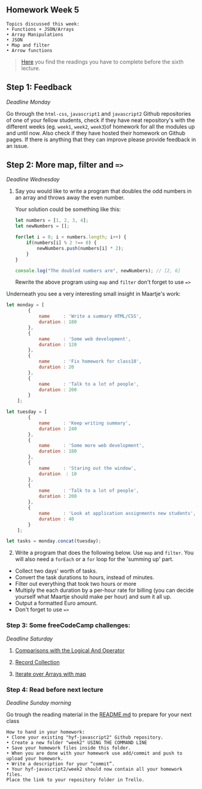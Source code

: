 ## Homework Week 5

```
Topics discussed this week:
• Functions + JSON/Arrays
• Array Manipulations
• JSON
• Map and filter
• Arrow functions
```

>[Here](/Week5/README.md) you find the readings you have to complete before the sixth lecture.

## Step 1: Feedback

_Deadline Monday_

Go through the `html-css`, `javascript1` and `javascript2` Github repositories of one of your fellow students, check if they have neat repository's with the different weeks (eg. `week1`, `week2`, `week3`)of homework for all the modules up and until now. Also check if they have hosted their homework on Github pages. If there is anything that they can improve please provide feedback in an issue.

## Step 2: More map, filter and `=>`

_Deadline Wednesday_

1. Say you would like to write a program that doubles the odd numbers in an array and throws away the even number.

    Your solution could be something like this:
    ```js
    let numbers = [1, 2, 3, 4];
    let newNumbers = [];

    for(let i = 0; i < numbers.length; i++) {
        if(numbers[i] % 2 !== 0) {
            newNumbers.push(numbers[i] * 2);
        }
    }

    console.log("The doubled numbers are", newNumbers); // [2, 6]

    ```

    Rewrite the above program using `map` and `filter` don't forget to use `=>`


Underneath you see a very interesting small insight in Maartje's work:

```js
let monday = [
        {
            name     : 'Write a summary HTML/CSS',
            duration : 180
        },
        {
            name     : 'Some web development',
            duration : 120
        },
        {
            name     : 'Fix homework for class10',
            duration : 20
        },
        {
            name     : 'Talk to a lot of people',
            duration : 200
        }
    ];

let tuesday = [
        {
            name     : 'Keep writing summary',
            duration : 240
        },
        {
            name     : 'Some more web development',
            duration : 180
        },
        {
            name     : 'Staring out the window',
            duration  : 10
        },
        {
            name     : 'Talk to a lot of people',
            duration : 200
        },
        {
            name     : 'Look at application assignments new students',
            duration : 40
        }
    ];

let tasks = monday.concat(tuesday);
```

2. Write a program that does the following below. Use `map` and `filter`. You will also need a `forEach` or a `for` loop for the 'summing up' part.

- Collect two days' worth of tasks.
- Convert the task durations to hours, instead of minutes.
- Filter out everything that took two hours or more
- Multiply the each duration by a per-hour rate for billing (you can decide yourself what Maartje should make per hour) and sum it all up.
- Output a formatted Euro amount.
- Don't forget to use `=>`

### Step 3: **Some freeCodeCamp challenges:**

_Deadline Saturday_

1. [Comparisons with the Logical And Operator](https://www.freecodecamp.com/challenges/comparisons-with-the-logical-and-operator)

2. [Record Collection](https://www.freecodecamp.com/challenges/record-collection)

3. [Iterate over Arrays with map](https://www.freecodecamp.com/challenges/iterate-over-arrays-with-map)


### Step 4: Read before next lecture

_Deadline Sunday morning_

Go trough the reading material in the [README.md](/Week5/README.md) to prepare for your next class


```
How to hand in your homework:
• Clone your existing "hyf-javascript2" Github repository.
• Create a new folder "week2" USING THE COMMAND LINE
• Save your homework files inside this folder.
• When you are done with your homework use add/commit and push to upload your homework.
• Write a description for your “commit”.
• Your hyf-javascript2/week2 should now contain all your homework files.
Place the link to your repository folder in Trello.
```

<!--
let wage = tasks
  .map((task) => {
    return {
      name: task.name,
      duration: task.duration / 60
    }
  })
  .filter((task) => task.duration >= 2)
  .reduce((wage, task) => {
    return wage + task.duration * 50
  }, 0);

console.log(`Maartje has earned € ${wage.toFixed(2)}`);

let wage2 = 0;
tasks
  .map((task) => {
    return {
      name: task.name,
      duration: task.duration / 60
    }
  })
  .filter((task) => task.duration >= 2)
  .forEach((task) => {
    wage2 += task.duration * 50
  }, 0);

console.log(`Maartje has earned € ${wage2.toFixed(2)}`);

let longTasks = tasks
  .map((task) => {
    return {
      name: task.name,
      duration: task.duration / 60
    }
  })
  .filter((task) => task.duration >= 2);

let wage3 = 0;
for (let task of longTasks) {
  wage3 += task.duration * 50
}

console.log(`Maartje has earned € ${wage3.toFixed(2)}`);
-->